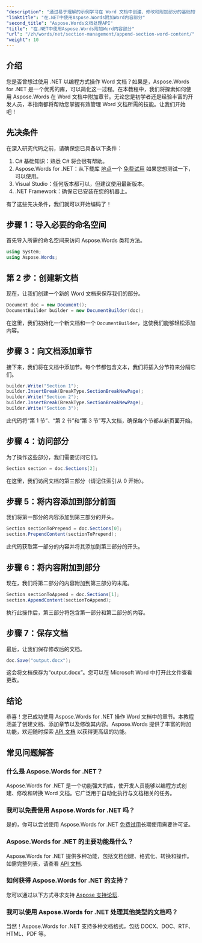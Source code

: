 ```yaml
---
"description": "通过易于理解的示例学习在 Word 文档中创建、修改和附加部分的基础知识，非常适合初学者和经验丰富的开发人员。"
"linktitle": "在.NET中使用Aspose.Words附加Word内容部分"
"second_title": "Aspose.Words文档处理API"
"title": "在.NET中使用Aspose.Words附加Word内容部分"
"url": "/zh/words/net/section-management/append-section-word-content/"
"weight": 10
---
```


## 介绍

您是否曾想过使用 .NET 以编程方式操作 Word 文档？如果是，Aspose.Words for .NET 是一个优秀的库，可以简化这一过程。在本教程中，我们将探索如何使用 Aspose.Words 在 Word 文档中附加章节。无论您是初学者还是经验丰富的开发人员，本指南都将帮助您掌握有效管理 Word 文档所需的技能。让我们开始吧！

## 先决条件

在深入研究代码之前，请确保您已具备以下条件：

1. C# 基础知识：熟悉 C# 将会很有帮助。
2. Aspose.Words for .NET：从下载库 [地点](https://releases.aspose.com/words/net/)一个 [免费试用](https://releases.aspose.com/) 如果您想测试一下，可以使用。
3. Visual Studio：任何版本都可以，但建议使用最新版本。
4. .NET Framework：确保它已安装在您的机器上。

有了这些先决条件，我们就可以开始编码了！

## 步骤 1：导入必要的命名空间

首先导入所需的命名空间来访问 Aspose.Words 类和方法。

```csharp
using System;
using Aspose.Words;
```

## 第 2 步：创建新文档

现在，让我们创建一个新的 Word 文档来保存我们的部分。

```csharp
Document doc = new Document();
DocumentBuilder builder = new DocumentBuilder(doc);
```

在这里，我们初始化一个新文档和一个 `DocumentBuilder`，这使我们能够轻松添加内容。

## 步骤 3：向文档添加章节

接下来，我们将在文档中添加节。每个节都包含文本，我们将插入分节符来分隔它们。

```csharp
builder.Write("Section 1");
builder.InsertBreak(BreakType.SectionBreakNewPage);
builder.Write("Section 2");
builder.InsertBreak(BreakType.SectionBreakNewPage);
builder.Write("Section 3");
```

此代码将“第 1 节”、“第 2 节”和“第 3 节”写入文档，确保每个节都从新页面开始。

## 步骤 4：访问部分

为了操作这些部分，我们需要访问它们。

```csharp
Section section = doc.Sections[2];
```

在这里，我们访问文档的第三部分（请记住索引从 0 开始）。

## 步骤 5：将内容添加到部分前面

我们将第一部分的内容添加到第三部分的开头。

```csharp
Section sectionToPrepend = doc.Sections[0];
section.PrependContent(sectionToPrepend);
```

此代码获取第一部分的内容并将其添加到第三部分的开头。

## 步骤 6：将内容附加到部分

现在，我们将第二部分的内容附加到第三部分的末尾。

```csharp
Section sectionToAppend = doc.Sections[1];
section.AppendContent(sectionToAppend);
```

执行此操作后，第三部分将包含第一部分和第二部分的内容。

## 步骤 7：保存文档

最后，让我们保存修改后的文档。

```csharp
doc.Save("output.docx");
```

这会将文档保存为“output.docx”。您可以在 Microsoft Word 中打开此文件查看更改。

## 结论

恭喜！您已成功使用 Aspose.Words for .NET 操作 Word 文档中的章节。本教程涵盖了创建文档、添加章节以及修改其内容。Aspose.Words 提供了丰富的附加功能，欢迎随时探索 [API 文档](https://reference.aspose.com/words/net/) 以获得更高级的功能。

## 常见问题解答

### 什么是 Aspose.Words for .NET？

Aspose.Words for .NET 是一个功能强大的库，使开发人员能够以编程方式创建、修改和转换 Word 文档。它广泛用于自动化执行与文档相关的任务。

### 我可以免费使用 Aspose.Words for .NET 吗？

是的，你可以尝试使用 Aspose.Words for .NET [免费试用](https://releases.aspose.com/)长期使用需要许可证。

### Aspose.Words for .NET 的主要功能是什么？

Aspose.Words for .NET 提供多种功能，包括文档创建、格式化、转换和操作。如需完整列表，请查看 [API 文档](https://reference。aspose.com/words/net/).

### 如何获得 Aspose.Words for .NET 的支持？

您可以通过以下方式寻求支持 [Aspose 支持论坛](https://forum。aspose.com/c/words/8).

### 我可以使用 Aspose.Words for .NET 处理其他类型的文档吗？

当然！Aspose.Words for .NET 支持多种文档格式，包括 DOCX、DOC、RTF、HTML、PDF 等。